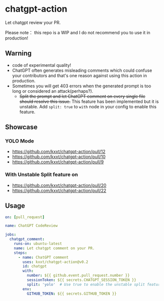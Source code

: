 # chatgpt-action

Let chatgpt review your PR.

Please note： this repo is a WIP and I do not recommend you to use it in production!

## Warning

- code of experimental quality!
- ChatGPT often generates misleading comments which could confuse your contributors and that's
one reason against using this action in production.
- Sometimes you will get 403 errors when the generated prompt is too long or considered an attack(perhaps?). 
  - ~~Split the prompt and let ChatGPT comment on every single file should resolve this issue.~~ This feature has been implemented but it is unstable. Add `split: true` to `with` node in your config to enable this feature.

## Showcase

### YOLO Mode

- https://github.com/kxxt/chatgpt-action/pull/12
- https://github.com/kxxt/chatgpt-action/pull/10
- https://github.com/kxxt/chatgpt-action/pull/9

### With Unstable Split feature on

- https://github.com/kxxt/chatgpt-action/pull/20
- https://github.com/kxxt/chatgpt-action/pull/22

## Usage

```yaml
on: [pull_request]

name: ChatGPT CodeReview

jobs:
  chatgpt_comment:
    runs-on: ubuntu-latest
    name: Let chatgpt comment on your PR.
    steps:
      - name: ChatGPT comment
        uses: kxxt/chatgpt-action@v0.2
        id: chatgpt
        with:
          number: ${{ github.event.pull_request.number }}
          sessionToken: ${{ secrets.CHATGPT_SESSION_TOKEN }}
          split: 'yolo'  # Use true to enable the unstable split feature.
        env:
          GITHUB_TOKEN: ${{ secrets.GITHUB_TOKEN }}
```
